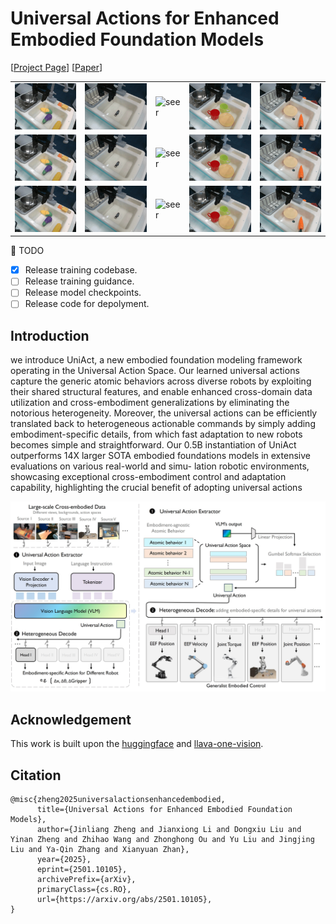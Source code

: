# Universal Actions for Enhanced Embodied Foundation Models

[[Project Page](https://2toinf.github.io/UniAct/)] [[Paper](https://arxiv.org/abs/2501.10105)]



||||||
|--|--|--|--|--|
| <img width="140" alt="seer" src="static/videos/widowx/1.gif"/> | <img width="140" alt="seer" src="static/videos/widowx/7.gif"/> |<img width="140" alt="seer" src="static/videos/widowx/6.gif"/>|<img width="140" alt="seer" src="static/videos/widowx/11.gif"/> | <img width="140" alt="seer" src="static/videos/widowx/4.gif"/>|
| <img width="140" alt="seer" src="static/videos/widowx/1.gif"/> | <img width="140" alt="seer" src="static/videos/widowx/7.gif"/> |<img width="140" alt="seer" src="static/videos/widowx/6.gif"/>|<img width="140" alt="seer" src="static/videos/widowx/11.gif"/> | <img width="140" alt="seer" src="static/videos/widowx/4.gif"/>|
| <img width="140" alt="seer" src="static/videos/widowx/1.gif"/> | <img width="140" alt="seer" src="static/videos/widowx/7.gif"/> |<img width="140" alt="seer" src="static/videos/widowx/6.gif"/>|<img width="140" alt="seer" src="static/videos/widowx/11.gif"/> | <img width="140" alt="seer" src="static/videos/widowx/4.gif"/>|

📆 TODO

- [X] Release training codebase.
- [ ] Release training guidance.
- [ ] Release model checkpoints.
- [ ] Release code for depolyment.

## Introduction

we introduce UniAct, a new embodied foundation modeling framework operating in the Universal Action Space. Our learned universal actions capture the generic atomic behaviors across diverse robots by exploiting their shared structural features, and enable enhanced cross-domain data utilization and cross-embodiment generalizations by eliminating the notorious heterogeneity. Moreover, the universal actions can be efficiently translated back to heterogeneous actionable commands by simply adding embodiment-specific details, from which fast adaptation to new robots becomes simple and straightforward. Our 0.5B instantiation of UniAct outperforms 14X larger SOTA embodied foundations models in extensive evaluations on various real-world and simu- lation robotic environments, showcasing exceptional cross-embodiment control and adaptation capability, highlighting the crucial benefit of adopting universal actions

<img width="1000" alt="seer" src="static/images/intro_final.jpg">



## Acknowledgement

This work is built upon the [huggingface](https://github.com/huggingface/transformers.git) and [llava-one-vision](https://github.com/LLaVA-VL/LLaVA-NeXT.git).

## Citation

```
@misc{zheng2025universalactionsenhancedembodied,
      title={Universal Actions for Enhanced Embodied Foundation Models}, 
      author={Jinliang Zheng and Jianxiong Li and Dongxiu Liu and Yinan Zheng and Zhihao Wang and Zhonghong Ou and Yu Liu and Jingjing Liu and Ya-Qin Zhang and Xianyuan Zhan},
      year={2025},
      eprint={2501.10105},
      archivePrefix={arXiv},
      primaryClass={cs.RO},
      url={https://arxiv.org/abs/2501.10105}, 
}
  
```

